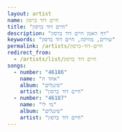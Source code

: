 ```yaml
---
layout: artist
name: חיים דוד ברסון
title: "חיים דוד ברסון"
description: "דף האמן חיים דוד ברסון"
keywords: "שירים, מוזיקה, חיים דוד ברסון"
permalink: /artists/חיים-דוד-ברסון
redirect_from:
  - /artists/list/חיים דוד ברסון
songs:
  - number: "46186"
    name: "אחד ה"
    album: "סינגלים"
    artist: "חיים דוד ברסון"
  - number: "46187"
    name: "מי לי"
    album: "סינגלים"
    artist: "חיים דוד ברסון"
---
```

